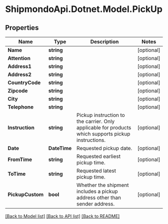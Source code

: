 # ShipmondoApi.Dotnet.Model.PickUp

## Properties

Name | Type | Description | Notes
------------ | ------------- | ------------- | -------------
**Name** | **string** |  | [optional] 
**Attention** | **string** |  | [optional] 
**Address1** | **string** |  | [optional] 
**Address2** | **string** |  | [optional] 
**CountryCode** | **string** |  | [optional] 
**Zipcode** | **string** |  | [optional] 
**City** | **string** |  | [optional] 
**Telephone** | **string** |  | [optional] 
**Instruction** | **string** | Pickup instruction to the carrier. Only applicable for products which supports pickup instructions. | [optional] 
**Date** | **DateTime** | Requested pickup date. | [optional] 
**FromTime** | **string** | Requested earliest pickup time. | [optional] 
**ToTime** | **string** | Requested latest pickup time. | [optional] 
**PickupCustom** | **bool** | Whether the shipment includes a pickup address other than sender address. | [optional] 

[[Back to Model list]](../README.md#documentation-for-models) [[Back to API list]](../README.md#documentation-for-api-endpoints) [[Back to README]](../README.md)

